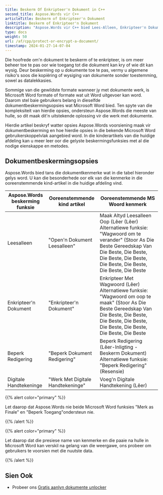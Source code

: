 ```yaml
---
title: Beskerm Of Enkripteer'n Dokument in C++
second_title: Aspose.Words vir C++
articleTitle: Beskerm of Enkripteer'n Dokument
linktitle: Beskerm of Enkripteer'n Dokument
description: "Aspose.Words vir C++ bied Lees-Alleen, Enkripteer'n Dokument, Beperk Redigering, en Digitale Handtekeninge vir dokument beskerming. Aspose.Words ondersteun die meeste Woordbeskermingsopsies."
type: docs
weight: 50
url: /af/cpp/protect-or-encrypt-a-document/
timestamp: 2024-01-27-14-07-04
---
```


Die hoofrede om'n dokument te beskerm of te enkripteer, is om meer beheer toe te pas oor wie toegang tot die dokument kan kry of wie dit kan wysig. Deur beskerming op u dokumente toe te pas, vermy u algemene risiko's soos die kopiëring of wysiging van dokumente sonder toestemming, sowel as datalekkasies.

Sommige van die gewildste formate wanneer jy met dokumente werk, is Microsoft Word formate of formate wat uit Word uitgevoer kan word. Daarom stel baie gebruikers belang in dieselfde dokumentbeskermingsopsies wat Microsoft Word bied. Ten spyte van die kompleksiteit van hierdie opsies, ondersteun Aspose.Words die meeste van hulle, so dit maak dit'n uitstekende oplossing vir die werk met dokumente.

Hierdie artikel beskryf watter opsies Aspose.Words voorsiening maak vir dokumentbeskerming en hoe hierdie opsies in die bekende Microsoft Word gebruikerskoppelvlak aangebied word. In die kinderartikels van die huidige afdeling kan u meer leer oor die gelyste beskermingsfunksies met al die nodige eienskappe en metodes.

## Dokumentbeskermingsopsies

Aspose.Words bied tans die dokumentkenmerke wat in die tabel hieronder gelys word. U kan die besonderhede oor elk van die kenmerke in die ooreenstemmende kind-artikel in die huidige afdeling vind.

| Aspose.Words beskerming funksie | Ooreenstemmende kind artikel | Ooreenstemmende MS Woord kenmerk |
| ------------------------------- | ------------------------------ | ------------------------------------------------------------ |
| Leesalleen | "Open'n Dokument Leesalleen" | Maak Altyd Leesalleen Oop (Lêer (Lêer)<br />Alternatiewe funksie: "Wagwoord om te verander" (Stoor As Die Beste Gereedskap Van Die Beste, Die Beste, Die Beste, Die Beste, Die Beste, Die Beste, Die Beste, Die Beste |
| Enkripteer'n Dokument | "Enkripteer'n Dokument" | Enkripteer Met Wagwoord (Lêer)<br />Alternatiewe funksie: "Wagwoord om oop te maak" (Stoor As Die Beste Gereedskap Van Die Beste, Die Beste, Die Beste, Die Beste, Die Beste, Die Beste, Die Beste, Die Beste |
| Beperk Redigering | "Beperk Dokument Redigering" | Beperk Redigering (Lêer-Inligting - Beskerm Dokument)<br />Alternatiewe funksie: "Beperk Redigering" (Resensie) |
| Digitale Handtekeninge | "Werk Met Digitale Handtekeninge" | Voeg'n Digitale Handtekening (Lêer) |

{{% alert color="primary" %}}

Let daarop dat Aspose.Words nie beide Microsoft Word funksies "Merk as Finale" en "Beperk Toegang"ondersteun nie.

{{% /alert %}}

{{% alert color="primary" %}}

Let daarop dat die presiese name van kenmerke en die paaie na hulle in Microsoft Word kan verskil na gelang van die weergawe, ons probeer om gebruikers te voorsien met die nuutste data.

{{% /alert %}}

## Sien Ook

* Probeer ons [Gratis aanlyn dokumente unlocker](https://products.aspose.app/words/unlock)
